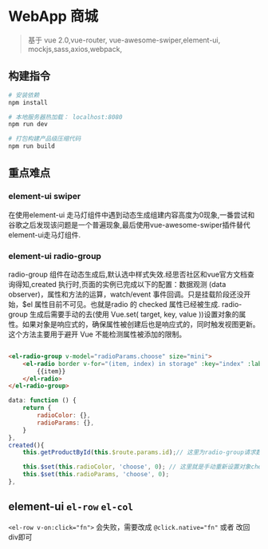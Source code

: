 # WebApp 商城

> 基于 vue 2.0,vue-router, vue-awesome-swiper,element-ui, mockjs,sass,axios,webpack,

## 构建指令

``` bash
# 安装依赖
npm install

# 本地服务器热加载： localhost:8080
npm run dev

# 打包构建产品级压缩代码
npm run build
```

## 重点难点

### element-ui swiper

在使用element-ui 走马灯组件中遇到动态生成组建内容高度为0现象,一番尝试和谷歌之后发现该问题是一个普遍现象,最后使用vue-awesome-swiper插件替代element-ui走马灯组件.

### element-ui radio-group

radio-group 组件在动态生成后,默认选中样式失效.经思否社区和vue官方文档查询得知,created 执行时,页面的实例已完成以下的配置：数据观测 (data observer)，属性和方法的运算，watch/event 事件回调。只是挂载阶段还没开始，$el 属性目前不可见。也就是radio 的 checked 属性已经被生成. radio-group 生成后需要手动的去(使用 Vue.set( target, key, value ))设置对象的属性。如果对象是响应式的，确保属性被创建后也是响应式的，同时触发视图更新。这个方法主要用于避开 Vue 不能检测属性被添加的限制。

```html

<el-radio-group v-model="radioParams.choose" size="mini">
    <el-radio border v-for="(item, index) in storage" :key="index" :label="index">
        {{item}}
    </el-radio>
</el-radio-group>
```
```js
data: function () {
    return {
        radioColor: {},
        radioParams: {},
    }
},
created(){
    this.getProductById(this.$route.params.id);// 这里为radio-group请求数据,完成组件渲染,内容填充.

    this.$set(this.radioColor, 'choose', 0); // 这里就是手动重新设置对象checked属性
    this.$set(this.radioParams, 'choose', 0);
},
```

## element-ui `el-row` `el-col`
`<el-row v-on:click="fn">` 会失败，需要改成 `@click.native="fn"` 或者 改回div即可